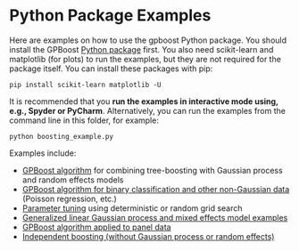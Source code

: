 Python Package Examples
=======================

Here are examples on how to use the gpboost Python package. You should install the GPBoost [Python package](https://github.com/fabsig/GPBoost/tree/master/python-package) first. You also need scikit-learn and matplotlib (for plots) to run the examples, but they are not required for the package itself. You can install these packages with pip:

```
pip install scikit-learn matplotlib -U
```

It is recommended that you **run the examples in interactive mode using, e.g., Spyder or PyCharm**. Alternatively, you can run the examples from the command line in this folder, for example:

```
python boosting_example.py
```

Examples include:

  * [GPBoost algorithm](https://github.com/fabsig/GPBoost/tree/master/examples/python-guide/GPBoost_algorithm.py) for combining tree-boosting with Gaussian process and random effects models
  * [GPBoost algorithm for binary classification and other non-Gaussian data](https://github.com/fabsig/GPBoost/tree/master/examples/python-guide/classification_non_Gaussian_data.py) (Poisson regression, etc.)
  * [Parameter tuning](https://github.com/fabsig/GPBoost/tree/master/examples/python-guide/parameter_tuning.py) using deterministic or random grid search
  * [Generalized linear Gaussian process and mixed effects model examples](https://github.com/fabsig/GPBoost/tree/master/examples/python-guide/generalized_linear_Gaussian_process_mixed_effects_models.py)
  * [GPBoost algorithm applied to panel data](https://github.com/fabsig/GPBoost/tree/master/examples/python-guide/panel_data_example.py)
  * [Independent boosting (without Gaussian process or random effects)](https://github.com/fabsig/GPBoost/tree/master/examples/python-guide/boosting.py)
